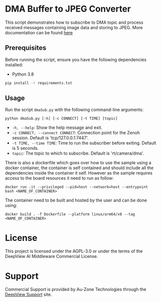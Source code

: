 # DMA Buffer to JPEG Converter

This script demonstrates how to subscribe to DMA topic and process received messages containing image data and storing to JPEG. More documentation can be found [here](https://support.deepviewml.com/hc/en-us/articles/26118202550925-DMA-Buffer-to-JPEG-From-Python)

## Prerequisites

Before running the script, ensure you have the following dependencies installed:

- Python 3.8
```bash
pip install -r requirements.txt
``` 

## Usage

Run the script `dmaSub.py` with the following command-line arguments:

```
python dmaSub.py [-h] [-c CONNECT] [-t TIME] [topic]
```

- `-h, --help`: Show the help message and exit.
- `-c CONNECT, --connect CONNECT`: Connection point for the Zenoh session. Default is 'tcp/127.0.0.1:7447'.
- `-t TIME, --time TIME`: Time to run the subscriber before exiting. Default is 5 seconds.
- `topic`: The topic to which to subscribe. Default is 'rt/camera/dma'.

There is also a dockerfile which goes over how to use the sample using a docker container, the container is self contained and should include all the dependencies inside the container it self. However as the sample requires access to the board resources it need to run as follow:
```
docker run -it --privileged --pid=host --network=host --entrypoint bash <NAME_OF_CONTAINER>
```

The container need to be built and hosted by the user and can be done using:
```
docker build . -f Dockerfile --platform linux/arm64/v8 --tag <NAME_OF_CONTAINER>
```

# License

This project is licensed under the AGPL-3.0 or under the terms of the DeepView AI Middleware Commercial License.

# Support

Commercial Support is provided by Au-Zone Technologies through the [DeepView Support](https://support.deepviewml.com) site.


